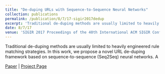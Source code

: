 ```yaml
---
title: "De-duping URLs with Sequence-to-Sequence Neural Networks"
collection: publications
permalink: /publication/8/7/17-sigir2017dedup
excerpt: 'Traditional de-duping methods are usually limited to heavily engineered rule matching strategies. In this work, we propose a novel URL de-duping framework based on sequence-to-sequence (Seq2Seq) neural networks. A'
date: 8/7/17
venue: 'SIGIR 2017 Proceedings of the 40th International ACM SIGIR Conference on Research and Development in Information Retrieval'
---
```

Traditional de-duping methods are usually limited to heavily engineered rule matching strategies. In this work, we propose a novel URL de-duping framework based on sequence-to-sequence (Seq2Seq) neural networks. A

[Paper](https://hunterhector.github.io/files/papers/Xu,_Liu,_Callan_-_2017_-_Proceedings_of_the_40th_International_ACM_SIGIR_Conference_on_R.pdf) \| [Project Page](#)
